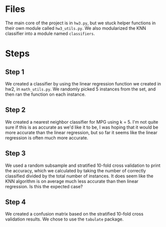 # Files
The main core of the project is in `hw3.py`, but we stuck helper
functions in their own module called `hw3_utils.py`. We also
modularized the KNN classifier into a module named `classifiers`. 

# Steps

## Step 1
We created a classifier by using the linear regression function
we created in hw2, in `math_utils.py`. We randomly picked 5 instances
from the set, and then ran the function on each instance.

## Step 2
We created a nearest neighbor classifier for MPG using k = 5.
I'm not quite sure if this is as accurate as we'd like it to be,
I was hoping that it would be more accurate than the linear
regression, but so far it seems like the linear regression is
often much more accurate.

## Step 3
We used a random subsample and stratified 10-fold cross validation to
print the accuracy, which we calculated by taking the number of
correctly classified divided by the total number of instances. It
does seem like the KNN algorithm is on average much less accurate than
then linear regression. Is this the expected case?

## Step 4
We created a confusion matrix based on the stratified 10-fold cross
validation results. We chose to use the `tabulate` package.
